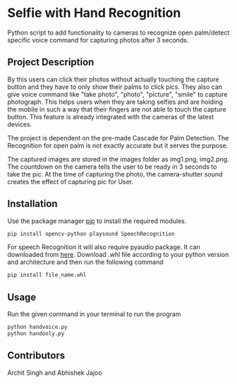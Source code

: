 # Selfie with Hand Recognition

Python script to add functionality to cameras to recognize open palm/detect specific voice command for capturing photos after 3 seconds.

## Project Description

By this users can click their photos without actually touching the capture button and they have to only show their palms to click pics. They also can give voice command like "take photo", "photo", "picture", "smile" to capture photograph. This helps users when they are taking selfies and are holding the mobile in such a way that their fingers are not able to touch the capture button. This feature is already integrated with the cameras of the latest devices.
 
The project is dependent on the pre-made Cascade for Palm Detection. The Recognition for open palm is not exactly accurate but it serves the purpose.

The captured images are stored in the images folder as img1.png, img2.png. The countdown on the camera tells the user to be ready in 3 seconds to take the pic. At the time of capturing the photo, the camera-shutter sound creates the effect of capturing pic for User. 

## Installation

Use the package manager [pip](https://pip.pypa.io/en/stable/) to install the required modules.

```bash
pip install opencv-python playsound SpeechRecognition
```
For speech Recognition it will also require pyaudio package. It can downloaded from [here](https://www.lfd.uci.edu/~gohlke/pythonlibs/#pyaudio). Download .whl file according to your python version and architecture and then run the following command

```bash
pip install file_name.whl
```

## Usage
Run the given command in your terminal to run the program
```bash
python handvoice.py
python handonly.py
```
## Contributors

Archit Singh and Abhishek Jajoo